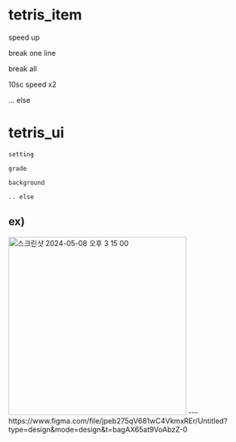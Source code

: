 # tetris_item

speed up

break one line 

break all

10sc speed x2





... else






# tetris_ui

    setting

    grade

    background

    .. else


ex)
---
<img width="352" alt="스크린샷 2024-05-08 오후 3 15 00" src="https://github.com/chively/tetris_ui/assets/163494032/72f04fc5-a68c-44a2-809e-2586b0d91d4a">
---
https://www.figma.com/file/jpeb275qV681wC4VkmxREr/Untitled?type=design&mode=design&t=bagAX65at9VoAbzZ-0
